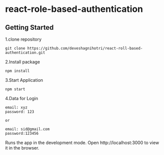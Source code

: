 # react-role-based-authentication

## Getting Started

1.clone repository

```
git clone https://github.com/deveshagnihotri/react-roll-based-authentication.git
```

2.Install package

```
npm install
```

3.Start Application

```
npm start
```

4.Data for Login

```
email: xyz
password: 123

or

email: sid@gmail.com
password:123456
```

Runs the app in the development mode.
Open http://localhost:3000 to view it in the browser.
